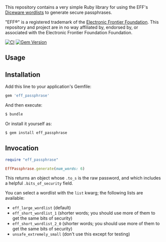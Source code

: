 This repository contains a very simple Ruby library for using the EFF's [Diceware wordlists](https://www.eff.org/dice) to generate secure passphrases.

"EFF&reg;" is a registered trademark of the [Electronic Frontier Foundation](https://www.eff.org/). This repository and project are in no way affiliated by, endorsed by, or associated with the Electronic Frontier Foundation Foundation.

[![CI](https://github.com/instrumentl/eff_passphrase/actions/workflows/ci.yml/badge.svg)](https://github.com/instrumentl/eff_passphrase/actions/workflows/ci.yml)
[![Gem Version](https://badge.fury.io/rb/eff_passphrase.svg)](https://badge.fury.io/rb/eff_passphrase)

## Usage

## Installation
Add this line to your application's Gemfile:

```ruby
gem 'eff_passphrase'
```

And then execute:
```bash
$ bundle
```

Or install it yourself as:
```bash
$ gem install eff_passphrase
```

## Invocation

```ruby
require "eff_passphrase"

EffPassphrase.generate(num_words: 6)
```

This returns an object whose `.to_s` is the raw password, and which includes a helpful `.bits_of_security` field.

You can select a wordlist with the `list` kwarg; the following lists are available:

 - `eff_large_wordlist` (default)
 - `eff_short_wordlist_1` (shorter words; you should use more of them to get the same bits of security)
 - `eff_short_wordlist_2_0` (shorter words; you should use more of them to get the same bits of security)
 - `unsafe_extremely_small` (don't use this except for testing)
